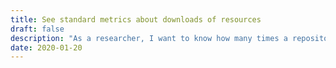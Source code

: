 ```yaml
---
title: See standard metrics about downloads of resources
draft: false
description: "As​ ​a​ ​researcher,​ ​I​ ​want​ ​to​ ​know​ ​how​ ​many​ ​times​ ​a​ ​repository​ ​object​ ​has​ ​been downloaded​ ​and​ ​used​ ​by​ ​others​ ​according​ ​to​ ​standard​ ​metrics."
date: 2020-01-20
---
```


